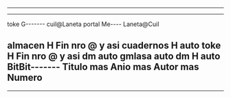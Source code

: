-----
---------
toke G------- cuil@Laneta
portal Me---- Laneta@Cuil

almacen H Fin nro @ y asi
cuadernos H auto
toke H Fin nro @ y asi
dm auto
gmlasa auto
dm H auto 
BitBit------- Titulo mas Anio mas Autor mas Numero
-----------
-----


